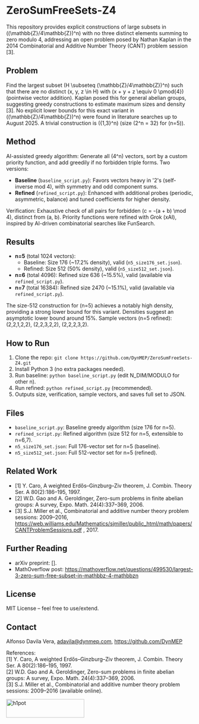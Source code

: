 # ZeroSumFreeSets-Z4

This repository provides explicit constructions of large subsets in \((\mathbb{Z}/4\mathbb{Z})^n\) with no three distinct elements summing to zero modulo 4, addressing an open problem posed by Nathan Kaplan in the 2014 Combinatorial and Additive Number Theory (CANT) problem session [3].

## Problem
Find the largest subset \(H \subseteq (\mathbb{Z}/4\mathbb{Z})^n\) such that there are no distinct \(x, y, z \in H\) with \(x + y + z \equiv 0 \pmod{4}\) (pointwise vector addition). Kaplan posed this for general abelian groups, suggesting greedy constructions to estimate maximum sizes and density [3]. No explicit lower bounds for this exact variant in \((\mathbb{Z}/4\mathbb{Z})^n\) were found in literature searches up to August 2025. A trivial construction is \(\{1,3\}^n\) (size \(2^n = 32\) for \(n=5\)).

## Method
AI-assisted greedy algorithm: Generate all \(4^n\) vectors, sort by a custom priority function, and add greedily if no forbidden triple forms. Two versions:
- **Baseline** (`baseline_script.py`): Favors vectors heavy in '2's (self-inverse mod 4), with symmetry and odd component sums.
- **Refined** (`refined_script.py`): Enhanced with additional probes (periodic, asymmetric, balance) and tuned coefficients for higher density.

Verification: Exhaustive check of all pairs for forbidden \(c = -(a + b) \mod 4\), distinct from \(a, b\). Priority functions were refined with Grok (xAI), inspired by AI-driven combinatorial searches like FunSearch.

## Results
- **n=5** (total 1024 vectors):
  - Baseline: Size 176 (~17.2% density), valid (`n5_size176_set.json`).
  - Refined: Size 512 (50% density), valid (`n5_size512_set.json`).
- **n=6** (total 4096): Refined size 636 (~15.5%), valid (available via `refined_script.py`).
- **n=7** (total 16384): Refined size 2470 (~15.1%), valid (available via `refined_script.py`).

The size-512 construction for \(n=5\) achieves a notably high density, providing a strong lower bound for this variant. Densities suggest an asymptotic lower bound around 15%. Sample vectors (n=5 refined): (2,2,1,2,2), (2,2,3,2,2), (2,2,2,3,2).

## How to Run
1. Clone the repo: `git clone https://github.com/DynMEP/ZeroSumFreeSets-Z4.git`
2. Install Python 3 (no extra packages needed).
3. Run baseline: `python baseline_script.py` (edit N_DIM/MODULO for other n).
4. Run refined: `python refined_script.py` (recommended).
5. Outputs size, verification, sample vectors, and saves full set to JSON.

## Files
- `baseline_script.py`: Baseline greedy algorithm (size 176 for n=5).
- `refined_script.py`: Refined algorithm (size 512 for n=5, extensible to n=6,7).
- `n5_size176_set.json`: Full 176-vector set for n=5 (baseline).
- `n5_size512_set.json`: Full 512-vector set for n=5 (refined).

## Related Work
- [1] Y. Caro, A weighted Erdős–Ginzburg–Ziv theorem, J. Combin. Theory Ser. A 80(2):186–195, 1997.
- [2] W.D. Gao and A. Geroldinger, Zero-sum problems in finite abelian groups: A survey, Expo. Math. 24(4):337–369, 2006.
- [3] S.J. Miller et al., Combinatorial and additive number theory problem sessions: 2009–2016, https://web.williams.edu/Mathematics/sjmiller/public_html/math/papers/CANTProblemSessions.pdf , 2017.

## Further Reading
- arXiv preprint: [].
- MathOverflow post: https://mathoverflow.net/questions/499530/largest-3-zero-sum-free-subset-in-mathbbz-4-mathbbzn

## License
MIT License – feel free to use/extend.

## Contact
Alfonso Davila Vera, adavila@dynmep.com, https://github.com/DynMEP

References:  
[1] Y. Caro, A weighted Erdős–Ginzburg–Ziv theorem, J. Combin. Theory Ser. A 80(2):186–195, 1997.  
[2] W.D. Gao and A. Geroldinger, Zero-sum problems in finite abelian groups: A survey, Expo. Math. 24(4):337–369, 2006.  
[3] S.J. Miller et al., Combinatorial and additive number theory problem sessions: 2009–2016 (available online).

<p><a href="https://www.buymeacoffee.com/h1pot"> <img align="left" src="https://cdn.buymeacoffee.com/buttons/v2/default-yellow.png" height="50" width="210" alt="h1pot" /></a></p><br><br>




